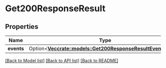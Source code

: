 # Get200ResponseResult

## Properties

Name | Type | Description | Notes
------------ | ------------- | ------------- | -------------
**events** | Option<[**Vec<crate::models::Get200ResponseResultEventsInner>**](get_200_response_result_events_inner.md)> |  | [optional]

[[Back to Model list]](../README.md#documentation-for-models) [[Back to API list]](../README.md#documentation-for-api-endpoints) [[Back to README]](../README.md)


